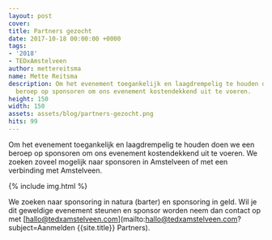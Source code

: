 ```yaml
---
layout: post
cover:
title: Partners gezocht
date: 2017-10-18 00:00:00 +0000
tags:
- '2018'
- TEDxAmstelveen
author: mettereitsma
name: Mette Reitsma
description: Om het evenement toegankelijk en laagdrempelig te houden doen we een
  beroep op sponsoren om ons evenement kostendekkend uit te voeren.
height: 150
width: 150
assets: assets/blog/partners-gezocht.png
hits: 99
---
```


Om het evenement toegankelijk en laagdrempelig te houden doen we een beroep op sponsoren om ons evenement kostendekkend uit te voeren. We zoeken zoveel mogelijk naar sponsoren in Amstelveen of met een verbinding met Amstelveen.

{% include img.html %}

We zoeken naar sponsoring in natura (barter) en sponsoring in geld. Wil je dit geweldige evenement steunen en sponsor worden neem dan contact op met [hallo@tedxamstelveen.com](mailto:hallo@tedxamstelveen.com?subject=Aanmelden {{site.title}} Partners).
